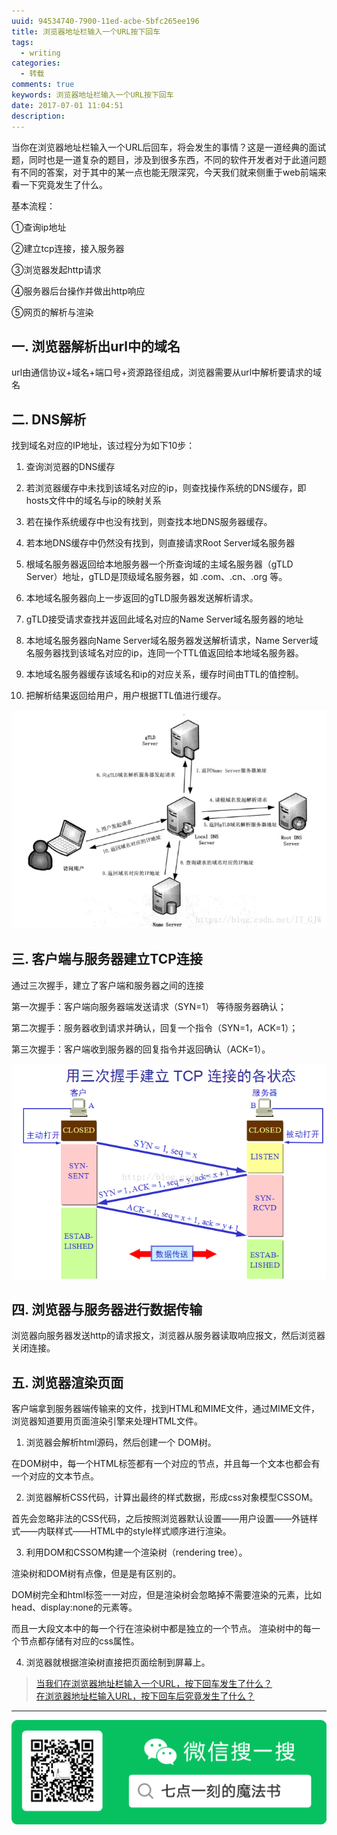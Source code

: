```yaml
---
uuid: 94534740-7900-11ed-acbe-5bfc265ee196
title: 浏览器地址栏输入一个URL按下回车
tags:
  - writing
categories:
  - 转载
comments: true
keywords: 浏览器地址栏输入一个URL按下回车
date: 2017-07-01 11:04:51
description:
---
```


<!--more-->
<!-- 1. 发布前：删除草稿的 uuid -->
<!-- 2. 发布后：补充tag，category -->



当你在浏览器地址栏输入一个URL后回车，将会发生的事情？这是一道经典的面试题，同时也是一道复杂的题目，涉及到很多东西，不同的软件开发者对于此道问题有不同的答案，对于其中的某一点也能无限深究，今天我们就来侧重于web前端来看一下究竟发生了什么。

基本流程：

①查询ip地址

②建立tcp连接，接入服务器

③浏览器发起http请求

④服务器后台操作并做出http响应

⑤网页的解析与渲染

## 一. 浏览器解析出url中的域名

url由通信协议+域名+端口号+资源路径组成，浏览器需要从url中解析要请求的域名

## 二. DNS解析

找到域名对应的IP地址，该过程分为如下10步：

1. 查询浏览器的DNS缓存

2. 若浏览器缓存中未找到该域名对应的ip，则查找操作系统的DNS缓存，即hosts文件中的域名与ip的映射关系

3. 若在操作系统缓存中也没有找到，则查找本地DNS服务器缓存。

4. 若本地DNS缓存中仍然没有找到，则直接请求Root Server域名服务器

5. 根域名服务器返回给本地服务器一个所查询域的主域名服务器（gTLD Server）地址，gTLD是顶级域名服务器，如 .com、.cn、.org 等。

6. 本地域名服务器向上一步返回的gTLD服务器发送解析请求。

7. gTLD接受请求查找并返回此域名对应的Name Server域名服务器的地址

8. 本地域名服务器向Name Server域名服务器发送解析请求，Name Server域名服务器找到该域名对应的ip，连同一个TTL值返回给本地域名服务器。
9. 本地域名服务器缓存该域名和ip的对应关系，缓存时间由TTL的值控制。
10. 把解析结果返回给用户，用户根据TTL值进行缓存。

![img](source/assets/images/20191105233302%201%201.png)



## 三. 客户端与服务器建立TCP连接

通过三次握手，建立了客户端和服务器之间的连接

第一次握手：客户端向服务器端发送请求（SYN=1） 等待服务器确认；

第二次握手：服务器收到请求并确认，回复一个指令（SYN=1，ACK=1）；

第三次握手：客户端收到服务器的回复指令并返回确认（ACK=1）。

![20191105233408 1 1.png](source/assets/images/20191105233408%201%201.png)

## 四. 浏览器与服务器进行数据传输

浏览器向服务器发送http的请求报文，浏览器从服务器读取响应报文，然后浏览器关闭连接。

## 五. 浏览器渲染页面

客户端拿到服务器端传输来的文件，找到HTML和MIME文件，通过MIME文件，浏览器知道要用页面渲染引擎来处理HTML文件。

1. 浏览器会解析html源码，然后创建一个 DOM树。

在DOM树中，每一个HTML标签都有一个对应的节点，并且每一个文本也都会有一个对应的文本节点。

2. 浏览器解析CSS代码，计算出最终的样式数据，形成css对象模型CSSOM。

首先会忽略非法的CSS代码，之后按照浏览器默认设置——用户设置——外链样式——内联样式——HTML中的style样式顺序进行渲染。

3. 利用DOM和CSSOM构建一个渲染树（rendering tree）。

渲染树和DOM树有点像，但是是有区别的。

DOM树完全和html标签一一对应，但是渲染树会忽略掉不需要渲染的元素，比如head、display:none的元素等。

而且一大段文本中的每一个行在渲染树中都是独立的一个节点。
渲染树中的每一个节点都存储有对应的css属性。

4. 浏览器就根据渲染树直接把页面绘制到屏幕上。

> [当我们在浏览器地址栏输入一个URL，按下回车发生了什么？](https://blog.csdn.net/IT_GJW/article/details/81204957)  
> [在浏览器地址栏输入URL，按下回车后究竟发生了什么？](https://www.cnblogs.com/midiyu/p/7905554.html)    




---
![20200131220947.png](source/assets/images/leunggeorge.github.io-image-9o2i34.png)
